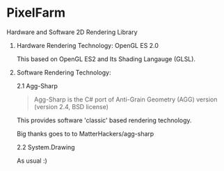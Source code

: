PixelFarm
=========
Hardware and Software 2D Rendering Library

1.  Hardware Rendering Technology: OpenGL ES 2.0
    
    This based on OpenGL ES2 and Its Shading Langauge (GLSL).
	
2. Software Rendering Technology: 

	2.1 Agg-Sharp

      >Agg-Sharp is the C# port of Anti-Grain Geometry (AGG)  version (version 2.4, BSD license) 
	
    This provides software 'classic' based rendering technology.

    Big thanks goes to to MatterHackers/agg-sharp
	
	2.2 System.Drawing
	
	As usual :)	


    
